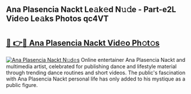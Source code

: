 ## Ana Plasencia Nackt Le𝚊k𝚎d N𝚞𝚍e - Part-e2L Vid𝚎o Le𝚊ks Photos qc4VT

# <h2><a href="http://fb5mgpr.evod.top/?m=Ana+Plasencia+Nackt">🔗 👉🔴 Ana Plasencia Nackt Vid𝚎o Ph𝚘t𝚘s</a></h2>

[![Ana Plasencia Nackt N𝚞d𝚎s](https://i.imgur.com/8V9OHl7.gif)](http://fb5mgpr.evod.top/?m=Ana+Plasencia+Nackt)
Online entertainer Ana Plasencia Nackt and multimedia artist, celebrated for publishing dance and lifestyle material through trending dance routines and short videos. The public's fascination with Ana Plasencia Nackt personal life has only added to his mystique as a public figure. 
